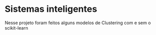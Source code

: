 # Sistemas inteligentes
Nesse projeto foram feitos alguns modelos de Clustering com e sem o scikit-learn
